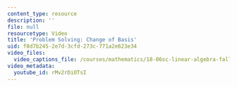 ```yaml
---
content_type: resource
description: ''
file: null
resourcetype: Video
title: 'Problem Solving: Change of Basis'
uid: f8d7b245-2e7d-3cfd-273c-771a2e623e34
video_files:
  video_captions_file: /courses/mathematics/18-06sc-linear-algebra-fall-2011/positive-definite-matrices-and-applications/change-of-basis-image-compression/problem-solving-change-of-basis/rMv2rDiOTsI.vtt
video_metadata:
  youtube_id: rMv2rDiOTsI
---
```

